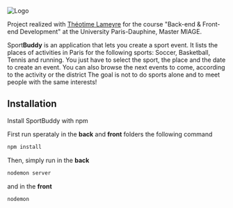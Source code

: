 ![Logo]([https://drive.google.com/uc?export=view&id=1vsCrFKq5UVCPld5ey6kDT2e01is_Tuhf)

Project realized with [Théotime Lameyre](https://github.com/tlameyre) for the course "Back-end & Front-end Development" at the University Paris-Dauphine, Master MIAGE. 

Sport**Buddy** is an application that lets you create a sport event. It lists the places of activities in Paris for the following sports: Soccer, Basketball, Tennis and running. You just have to select the sport, the place and the date to create an event. You can also browse the next events to come, according to the activity or the district
The goal is not to do sports alone and to meet people with the same interests! 


## Installation

Install SportBuddy with npm

First run sperataly in the **back** and **front** folders the following command
```bash
npm install
```
Then, simply run in the **back**
```bash
nodemon server
```
and in the **front**
```bash
nodemon
```
